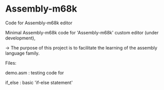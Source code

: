 # Assembly-m68k
Code for Assembly-m68k editor

Minimal Assembly-m68k code for 'Assembly-m68k' custom editor (under development), 

-> The purpose of this project is to facilitate the learning of the assembly language family.

Files:

demo.asm : testing code for 

if_else :  basic 'if-else statement' 


